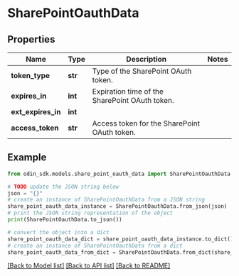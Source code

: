 # SharePointOauthData


## Properties

Name | Type | Description | Notes
------------ | ------------- | ------------- | -------------
**token_type** | **str** | Type of the SharePoint OAuth token. | 
**expires_in** | **int** | Expiration time of the SharePoint OAuth token. | 
**ext_expires_in** | **int** |  | 
**access_token** | **str** | Access token for the SharePoint OAuth token. | 

## Example

```python
from odin_sdk.models.share_point_oauth_data import SharePointOauthData

# TODO update the JSON string below
json = "{}"
# create an instance of SharePointOauthData from a JSON string
share_point_oauth_data_instance = SharePointOauthData.from_json(json)
# print the JSON string representation of the object
print(SharePointOauthData.to_json())

# convert the object into a dict
share_point_oauth_data_dict = share_point_oauth_data_instance.to_dict()
# create an instance of SharePointOauthData from a dict
share_point_oauth_data_from_dict = SharePointOauthData.from_dict(share_point_oauth_data_dict)
```
[[Back to Model list]](../README.md#documentation-for-models) [[Back to API list]](../README.md#documentation-for-api-endpoints) [[Back to README]](../README.md)


